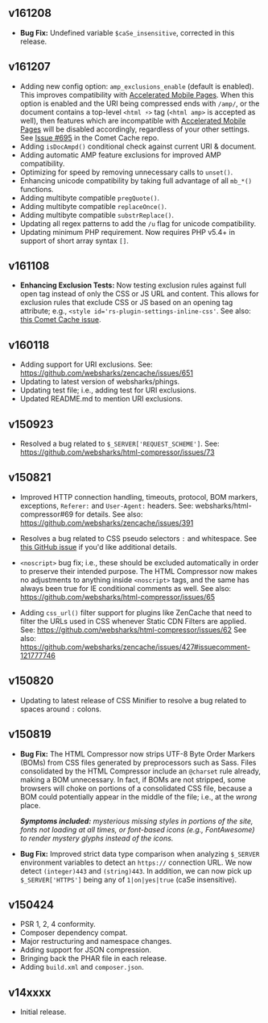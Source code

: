 ## v161208

- **Bug Fix:** Undefined variable `$caSe_insensitive`, corrected in this release.

## v161207

- Adding new config option: `amp_exclusions_enable` (default is enabled). This improves compatibility with [Accelerated Mobile Pages](https://www.ampproject.org/). When this option is enabled and the URI being compressed ends with `/amp/`, or the document contains a top-level `<html ⚡>` tag (`<html amp>` is accepted as well), then features which are incompatible with [Accelerated Mobile Pages](https://www.ampproject.org/) will be disabled accordingly, regardless of your other settings. See [Issue #695](https://github.com/websharks/comet-cache/issues/695) in the Comet Cache repo.
- Adding `isDocAmpd()` conditional check against current URI & document.
- Adding automatic AMP feature exclusions for improved AMP compatibility.
- Optimizing for speed by removing unnecessary calls to `unset()`.
- Enhancing unicode compatibility by taking full advantage of all `mb_*()` functions.
- Adding multibyte compatible `pregQuote()`.
- Adding multibyte compatible `replaceOnce()`.
- Adding multibyte compatible `substrReplace()`.
- Updating all regex patterns to add the `/u` flag for unicode compatibility.
- Updating minimum PHP requirement. Now requires PHP v5.4+ in support of short array syntax `[]`.

## v161108

- **Enhancing Exclusion Tests:** Now testing exclusion rules against full open tag instead of only the CSS or JS URL and content. This allows for exclusion rules that exclude CSS or JS based on an opening tag attribute; e.g., `<style id='rs-plugin-settings-inline-css'`. See also: [this Comet Cache issue](https://github.com/websharks/comet-cache/issues/614).

## v160118

- Adding support for URI exclusions. See: https://github.com/websharks/zencache/issues/651
- Updating to latest version of websharks/phings.
- Updating test file; i.e., adding test for URI exclusions.
- Updated README.md to mention URI exclusions.

## v150923

- Resolved a bug related to `$_SERVER['REQUEST_SCHEME']`. See: https://github.com/websharks/html-compressor/issues/73

## v150821

- Improved HTTP connection handling, timeouts, protocol, BOM markers, exceptions, `Referer:` and `User-Agent:` headers. See: websharks/html-compressor#69 for details. See also: https://github.com/websharks/zencache/issues/391

- Resolves a bug related to CSS pseudo selectors `:` and whitespace. See [this GitHub issue](https://github.com/websharks/html-compressor/issues/66) if you'd like additional details.

- `<noscript>` bug fix; i.e., these should be excluded automatically in order to preserve their intended purpose. The HTML Compressor now makes no adjustments to anything inside `<noscript>` tags, and the same has always been true for IE conditional comments as well. See also: https://github.com/websharks/html-compressor/issues/65

- Adding `css_url()` filter support for plugins like ZenCache that need to filter the URLs used in CSS whenever Static CDN Filters are applied. See: https://github.com/websharks/html-compressor/issues/62 See also: https://github.com/websharks/zencache/issues/427#issuecomment-121777746

## v150820

- Updating to latest release of CSS Minifier to resolve a bug related to spaces around `:` colons.

## v150819

- **Bug Fix:** The HTML Compressor now strips UTF-8  Byte Order Markers (BOMs) from CSS files generated by preprocessors such as Sass. Files consolidated by the HTML Compressor include an `@charset` rule already, making a BOM unnecessary. In fact, if BOMs are not stripped, some browsers will choke on portions of a consolidated CSS file, because a BOM could potentially appear in the middle of the file; i.e., at the _wrong_ place.

  _**Symptoms included:** mysterious missing styles in portions of the site, fonts not loading at all times, or font-based icons (e.g., FontAwesome) to render mystery glyphs instead of the icons._
- **Bug Fix:** Improved strict data type comparison when analyzing `$_SERVER` environment variables to detect an `https://` connection URL. We now detect `(integer)443` and `(string)443`. In addition, we can now pick up `$_SERVER['HTTPS']` being any of `1|on|yes|true` (caSe insensitive).

## v150424

- PSR 1, 2, 4 conformity.
- Composer dependency compat.
- Major restructuring and namespace changes.
- Adding support for JSON compression.
- Bringing back the PHAR file in each release.
- Adding `build.xml` and `composer.json`.

## v14xxxx

- Initial release.

